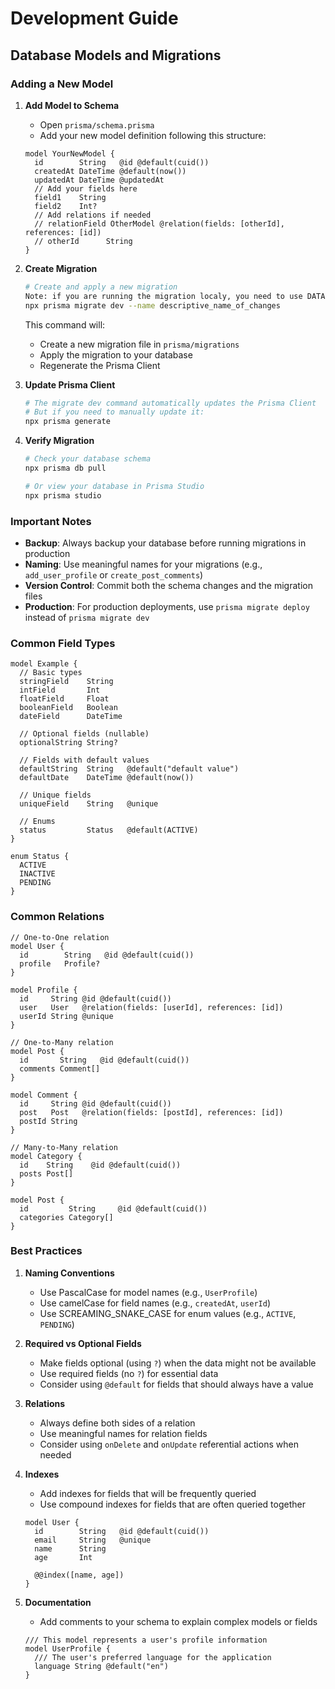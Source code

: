 # Development Guide

## Database Models and Migrations

### Adding a New Model

1. **Add Model to Schema**
   - Open `prisma/schema.prisma`
   - Add your new model definition following this structure:
   ```prisma
   model YourNewModel {
     id        String   @id @default(cuid())
     createdAt DateTime @default(now())
     updatedAt DateTime @updatedAt
     // Add your fields here
     field1    String
     field2    Int?
     // Add relations if needed
     // relationField OtherModel @relation(fields: [otherId], references: [id])
     // otherId      String
   }
   ```

2. **Create Migration**
   ```bash
   # Create and apply a new migration 
   Note: if you are running the migration localy, you need to use DATABASE-URL with localhost
   npx prisma migrate dev --name descriptive_name_of_changes
   ```
   This command will:
   - Create a new migration file in `prisma/migrations`
   - Apply the migration to your database
   - Regenerate the Prisma Client

3. **Update Prisma Client**
   ```bash
   # The migrate dev command automatically updates the Prisma Client
   # But if you need to manually update it:
   npx prisma generate
   ```

4. **Verify Migration**
   ```bash
   # Check your database schema
   npx prisma db pull

   # Or view your database in Prisma Studio
   npx prisma studio
   ```

### Important Notes

- **Backup**: Always backup your database before running migrations in production
- **Naming**: Use meaningful names for your migrations (e.g., `add_user_profile` or `create_post_comments`)
- **Version Control**: Commit both the schema changes and the migration files
- **Production**: For production deployments, use `prisma migrate deploy` instead of `prisma migrate dev`

### Common Field Types

```prisma
model Example {
  // Basic types
  stringField    String
  intField       Int
  floatField     Float
  booleanField   Boolean
  dateField      DateTime
  
  // Optional fields (nullable)
  optionalString String?
  
  // Fields with default values
  defaultString  String   @default("default value")
  defaultDate    DateTime @default(now())
  
  // Unique fields
  uniqueField    String   @unique
  
  // Enums
  status         Status   @default(ACTIVE)
}

enum Status {
  ACTIVE
  INACTIVE
  PENDING
}
```

### Common Relations

```prisma
// One-to-One relation
model User {
  id        String   @id @default(cuid())
  profile   Profile?
}

model Profile {
  id     String @id @default(cuid())
  user   User   @relation(fields: [userId], references: [id])
  userId String @unique
}

// One-to-Many relation
model Post {
  id       String   @id @default(cuid())
  comments Comment[]
}

model Comment {
  id     String @id @default(cuid())
  post   Post   @relation(fields: [postId], references: [id])
  postId String
}

// Many-to-Many relation
model Category {
  id    String    @id @default(cuid())
  posts Post[]
}

model Post {
  id         String     @id @default(cuid())
  categories Category[]
}
```

### Best Practices

1. **Naming Conventions**
   - Use PascalCase for model names (e.g., `UserProfile`)
   - Use camelCase for field names (e.g., `createdAt`, `userId`)
   - Use SCREAMING_SNAKE_CASE for enum values (e.g., `ACTIVE`, `PENDING`)

2. **Required vs Optional Fields**
   - Make fields optional (using `?`) when the data might not be available
   - Use required fields (no `?`) for essential data
   - Consider using `@default` for fields that should always have a value

3. **Relations**
   - Always define both sides of a relation
   - Use meaningful names for relation fields
   - Consider using `onDelete` and `onUpdate` referential actions when needed

4. **Indexes**
   - Add indexes for fields that will be frequently queried
   - Use compound indexes for fields that are often queried together
   ```prisma
   model User {
     id        String   @id @default(cuid())
     email     String   @unique
     name      String
     age       Int
     
     @@index([name, age])
   }
   ```

5. **Documentation**
   - Add comments to your schema to explain complex models or fields
   ```prisma
   /// This model represents a user's profile information
   model UserProfile {
     /// The user's preferred language for the application
     language String @default("en")
   }
   ``` 